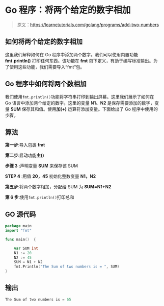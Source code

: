 # Go 程序：将两个给定的数字相加

> 原文：<https://learnetutorials.com/golang/programs/add-two-numbers>

## 如何将两个给定的数字相加

这里我们解释如何在 Go 程序中添加两个数字。我们可以使用内置功能 **fmt.println()** 打印任何东西。该功能在 **fmt** 包下定义，有助于编写标准输出。为了使用这些功能，我们需要导入“fmt”包。

## Go 程序中如何将两个数相加

我们使用`fmt.println()`功能将字符串打印到输出屏幕。这里我们展示了如何在 Go 语言中添加两个给定的数字。这里的变量 **N1、N2** 是保存需要添加的数字，变量 **SUM** 保存其和值。使用**加(+)** 运算符添加变量。下面给出了 Go 程序中使用的步骤。

## 算法

**第一步**:导入包裹 **fmt**

**第二步**:启动功能**主()**

**步骤 3** :声明变量 **SUM** 来保存该 SUM

**STEP 4** :用值 **20，45** 初始化整数变量 **N1，N2**

**第五步**:将两个数字相加，分配给 SUM 为 **SUM=N1+N2**

**第 6 步**:使用`fmt.println()`打印总和

## GO 源代码

```go
package main
import "fmt"

func main()  {

    var SUM int
    N1 := 20
    N2 := 45
    SUM = N1 + N2
    fmt.Println("The Sum of two numbers is = ", SUM)
}

```

## 输出

```go
The Sum of two numbers is = 65
```